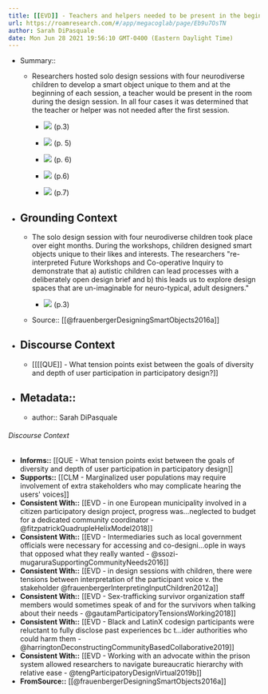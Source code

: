 ```yaml
---
title: [[EVD]] - Teachers and helpers needed to be present in the beginning of PD session to help and make sure children were comfortable but were not needed in future sessions [[@frauenbergerDesigningSmartObjects2016a]]
url: https://roamresearch.com/#/app/megacoglab/page/Eb9u7OsTN
author: Sarah DiPasquale
date: Mon Jun 28 2021 19:56:10 GMT-0400 (Eastern Daylight Time)
---
```


- Summary::

    - Researchers hosted solo design sessions with four neurodiverse children to develop a smart object unique to them and at the beginning of each session, a teacher would be present in the room during the design session. In all four cases it was determined that the teacher or helper was not needed after the first session.

        - ![](https://lh4.googleusercontent.com/AxdHsODRuqqKnSCRUZ5oSMNYgxvWFt_NUrFpy_9K1lvYW8abTBaSoID90OD8323jcrVJfxUbKShK6KmlQNO3Hp0a4adJS5t6iTU3HZW5fYwmfuWkt3MkPNSnKQqZC17A6bJDxo4b) (p.3)

        - ![](https://lh5.googleusercontent.com/WjQEUVdh8EtGnJcQoBjbfwwT4WaQH7zF82W_RRbcrYIE3llhD56dFr6EImRptJKGpk_O_Zqv-LHTfxENExG0A7f_yUIPxpFUKUy31-4QXfjW7IHyTcvYrcblyBo4rlBNK4qvjEsX) (p. 5)

        - ![](https://lh4.googleusercontent.com/13n7T4w5wuoy_5TzgnD-6bZ8Q16yxFhvxTuDq4oFpvB3zvERH522klOGiUnUqOpi4CfgEJSFivcyFSZhl4vDb0-vDJRGu7cgBc2rNObdzNh3WTsXtZHYXh-1ip3UTd0gikX6PUiz) (p. 6)

        - ![](https://lh4.googleusercontent.com/Kndew1gCgMhn3qUWdMpkoeGqBfG12k17Cuif6SrC-3xjLHpIYdgsNjKa1d-eouZdKRoTpUgRuspZZ-MXIvLlw99XvCMZixDDAbNr71fl8gMs1myaerwVDanitWCfwFRXBgQJfnkW) (p.6)

        - ![](https://lh5.googleusercontent.com/TOGtTn6fkGl6qDcG6jbr22HRg7xewsRezxc3O2a9fF9ULgY2kjxMctMVhuBxFkkxqHvwjiqIDp-1ya1dwRlmUgzqUkXAbcTgNb9v3w5hMQb88mUPRuJJvJqdVuYXNhQD847ViU8T) (p.7)
- ## **Grounding Context**

    - The solo design session with four neurodiverse children took place over eight months. During the workshops, children designed smart objects unique to their likes and interests. The researchers "re-interpreted Future Workshops and Co-operative Inquiry to demonstrate that a) autistic children can lead processes with a deliberately open design brief and b) this leads us to explore design spaces that are un-imaginable for neuro-typical, adult designers."

        - ![](https://lh6.googleusercontent.com/BFWqhXmJEKI7D2fHxJuApm1eJEDyWYTC7No3n5Io0P7pSBIh-bedYQgaxJ6W00Z4uLF3t3mWerOoWivt7wY6Y3nRJhFDQNDPwb1NIwpn9eFMtyRWWXjypM9Ag6fzEbHbeK95a4vX) (p.3)

    - Source:: [[@frauenbergerDesigningSmartObjects2016a]]
- ## **Discourse Context**

    - [[[[QUE]] - What tension points exist between the goals of diversity and depth of user participation in participatory design?]]
- ## Metadata::

    - author:: Sarah DiPasquale

###### Discourse Context

- **Informs::** [[QUE - What tension points exist between the goals of diversity and depth of user participation in participatory design]]
- **Supports::** [[CLM - Marginalized user populations may require involvement of extra stakeholders who may complicate hearing the users' voices]]
- **Consistent With::** [[EVD - in one European municipality involved in a citizen participatory design project, progress was...neglected to budget for a dedicated community coordinator - @fitzpatrickQuadrupleHelixModel2018]]
- **Consistent With::** [[EVD - Intermediaries such as local government officials were necessary for accessing and co-designi...ople in ways that opposed what they really wanted - @ssozi-mugaruraSupportingCommunityNeeds2016]]
- **Consistent With::** [[EVD - in design sessions with children, there were tensions between interpretation of the participant voice v. the stakeholder @frauenbergerInterpretingInputChildren2012a]]
- **Consistent With::** [[EVD - Sex-trafficking survivor organization staff members would sometimes speak of and for the survivors when talking about their needs - @gautamParticipatoryTensionsWorking2018]]
- **Consistent With::** [[EVD - Black and LatinX codesign participants were reluctant to fully disclose past experiences bc t...ider authorities who could harm them - @harringtonDeconstructingCommunityBasedCollaborative2019]]
- **Consistent With::** [[EVD - Working with an advocate within the prison system allowed researchers to navigate bureaucratic hierarchy with relative ease - @tengParticipatoryDesignVirtual2019b]]
- **FromSource::** [[@frauenbergerDesigningSmartObjects2016a]]
